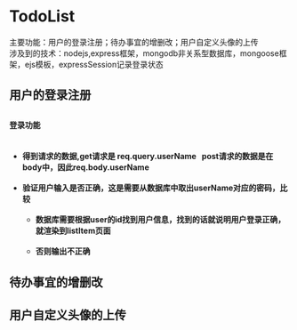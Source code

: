 # TodoList
主要功能：用户的登录注册；待办事宜的增删改；用户自定义头像的上传<br>
涉及到的技术：nodejs,express框架，mongodb非关系型数据库，mongoose框架，ejs模板，expressSession记录登录状态<br>
<h2>用户的登录注册<h2>
<h4>登录功能<h4>
<ul>
  <li>得到请求的数据,get请求是 req.query.userName   post请求的数据是在body中，因此req.body.userName</li>
  <li>验证用户输入是否正确，这是需要从数据库中取出userName对应的密码，比较
    <ul>
      <li>数据库需要根据user的id找到用户信息，找到的话就说明用户登录正确，就渲染到listItem页面</li>
       <li>否则输出不正确</li>
      </ul>
  </li>
  
</ul>




<h2>待办事宜的增删改<h2>




<h2>用户自定义头像的上传<h2>
